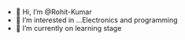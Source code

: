 - 👋 Hi, I’m @Rohit-Kumar
- 👀 I’m interested in ...Electronics and programming
- 🌱 I’m currently on learning stage

<!---
Rohit-Kumar-iitm/Rohit-Kumar-iitm is a ✨ special ✨ repository because its `README.md` (this file) appears on your GitHub profile.
You can click the Preview link to take a look at your changes.
--->
